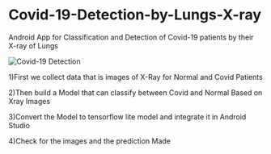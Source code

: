# Covid-19-Detection-by-Lungs-X-ray
Android App for Classification and Detection of Covid-19 patients by their X-ray of Lungs

![Covid-19 Detection](https://user-images.githubusercontent.com/37294597/82539078-6a458100-9b6a-11ea-9c03-556ace8dc10f.gif)

1)First we collect data that is images of X-Ray for Normal and Covid Patients 

2)Then build a Model that can classify between Covid and Normal Based on Xray Images

3)Convert the Model to tensorflow lite model and integrate it in Android Studio

4)Check for the images and the prediction Made
